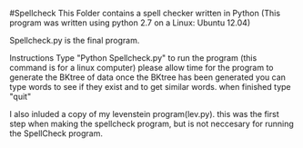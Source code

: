 #Spellcheck
This Folder contains a spell checker written in Python 
(This program was written using python 2.7 on a Linux: Ubuntu 12.04)

Spellcheck.py is the final program.

Instructions
  Type "Python Spellcheck.py" to run the program 
    (this command is for a linux computer)
    please allow time for the program to generate the BKtree of data
  once the BKtree has been generated you can type words to see if they exist and to get similar words.
  when finished type "quit"
  
  I also inluded a copy of my levenstein program(lev.py). 
    this was the first step when making the spellcheck program, but is not neccesary for running the SpellCheck program.
